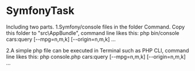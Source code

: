 # SymfonyTask

Including two parts.
1.Symfony/console files in the folder Command. Copy this folder to "src\AppBundle\", command line likes this:
        php bin/console cars:query [--mpg=n,m,k] [--origin=n,m,k] ...
        
2.A simple php file can be executed in Terminal such as PHP CLI, command line likes this:
        php console.php cars:query [--mpg=n,m,k] [--origin=n,m,k] ...

